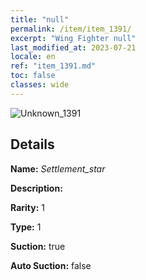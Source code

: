 ```yaml
---
title: "null"
permalink: /item/item_1391/
excerpt: "Wing Fighter null"
last_modified_at: 2023-07-21
locale: en
ref: "item_1391.md"
toc: false
classes: wide
---
```



 ![Unknown_1391](/images/item/Settlement_star_p.png)



## Details

 **Name:** *Settlement_star* 

 **Description:** 

 **Rarity:** 1 

 **Type:** 1 

 **Suction:** true 

 **Auto Suction:** false 


